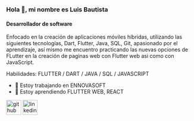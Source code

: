 ### Hola 👋, mi nombre es Luis Bautista
#### **Desarrollador de software** 
Enfocado en la creación de aplicaciones móviles híbridas, utilizando las siguientes tecnologías, Dart, Flutter, Java, SQL, Git, apasionado por el aprendizaje, así mismo me encuentro practicando las nuevas opciones de FLutter en la creación de paginas web con Flutter web asi como con JavaScript.

Habilidades: FLUTTER / DART / JAVA / SQL / JAVASCRIPT

- 🔭 Estoy trabajando en ENNOVASOFT 
- 🌱 Estoy aprendiendo FLUTTER WEB,  REACT 


[<img src='https://cdn.jsdelivr.net/npm/simple-icons@3.0.1/icons/github.svg' alt='github' height='40'>](https://github.com/https://github.com/LuisBautistaa)  [<img src='https://cdn.jsdelivr.net/npm/simple-icons@3.0.1/icons/linkedin.svg' alt='linkedin' height='40'>](https://www.linkedin.com/in/luisbautistaa/)  

